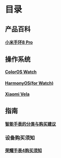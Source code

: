 # 目录
## 产品百科
#### [小米手环8 Pro](https://gitee.com/owearer/open-wear-wiki/blob/master/products_wiki/xiaomismartband8Pro.md)
## 操作系统
#### [ColorOS Watch](https://gitee.com/owearer/open-wear-wiki/blob/master/OS_wiki/ColorOS%20Watch.md)
#### [HarmonyOS(for Watch)](https://gitee.com/owearer/open-wear-wiki/blob/master/OS_wiki/Harmony%20OS%20for%20watch.md)
#### [Xiaomi Vela](https://gitee.com/owearer/open-wear-wiki/blob/master/OS_wiki/XiaomiVela.md)
## 指南
#### [智能手表的分类与购买建议](https://gitee.com/owearer/open-wear-wiki/blob/master/guides/%E6%99%BA%E8%83%BD%E6%89%8B%E8%A1%A8%E7%9A%84%E5%88%86%E7%B1%BB%E5%8F%8A%E8%B4%AD%E4%B9%B0%E6%8C%87%E5%8D%97.md)
### 设备购买须知
#### [荣耀手表4购买须知](https://gitee.com/owearer/open-wear-wiki/blob/master/guides/%E8%AE%BE%E5%A4%87%E8%B4%AD%E4%B9%B0%E9%A1%BB%E7%9F%A5/HonorWatch4%E9%81%BF%E5%9D%91%E6%8C%87%E5%8D%97.md)